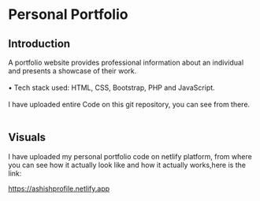 # Personal Portfolio
## Introduction </br>
A portfolio website provides professional information about an individual  and presents a showcase of their work.</br></br>
•	Tech stack used: HTML, CSS, Bootstrap, PHP and JavaScript. </br></br>
I have uploaded  entire Code on this git repository, you can see from there. </br> </br>

## Visuals</br>
I have uploaded my personal portfolio code on netlify platform, from where you can see how it actually look like and how it actually works,here is the link:

https://ashishprofile.netlify.app
